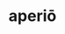 ---
title: aperiō
meaning: to open
ch: sixteen
pos: verb
inf: aperīre
secondppstem: aper
infend: īre
conjugation: fourth
derivative: aperture
f3: yes
f: yes
---